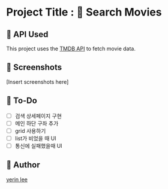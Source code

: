 # Project Title : 🍭 Search Movies

## 💬 API Used
This project uses the [TMDB API](https://developer.themoviedb.org/reference/intro/getting-started) to fetch movie data.

## 💬 Screenshots
[Insert screenshots here]

## 💬 To-Do
- [ ] 검색 상세페이지 구현
- [ ] 메인 하단 구좌 추가
- [ ] grid 사용하기
- [ ] list가 비었을 때 UI
- [ ] 통신에 실패했을때 UI

## 💬 Author
[yerin lee](https://github.com/1eeyerin)
